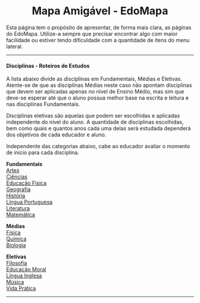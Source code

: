 <h1 align="center">Mapa Amigável - EdoMapa</h1>

Esta página tem o propósito de apresentar, de forma mais clara, as páginas do EdoMapa. Utilize-a sempre que precisar encontrar algo com maior facilidade ou estiver tendo dificuldade com a quantidade de itens do menu lateral.

---

#### Disciplinas - Roteiros de Estudos

A lista abaixo divide as disciplinas em Fundamentais, Médias e Eletivas. Atente-se de que as disciplinas Médias neste caso não apontam disciplinas que devem ser aplicadas apenas no nível de Ensino Médio, mas sim que deve-se esperar até que o aluno possua melhor base na escrita e leitura e nas disciplinas Fundamentais.

Disciplinas eletivas são aquelas que podem ser escolhidas e aplicadas independente do nível do aluno. A quantidade de disciplinas escolhidas, bem como quais e quantos anos cada uma delas será estudada dependerá dos objetivos de cada educador e aluno.

Independente das categorias abaixo, cabe ao educador avaliar o momento de início para cada disciplina.

**Fundamentais**  
[Artes](Artes/Roteiro_de_Estudos)  
[Ciências](Ciências/Roteiro_de_Estudos)  
[Educação Física](Educação_Física/Roteiro_de_Estudos)  
[Geografia](Geografia/Roteiro_de_Estudos)  
[História](História/Roteiro_de_Estudos)  
[Língua Portuguesa](Língua_Portuguesa/Roteiro_de_Estudos)  
[Literatura](Literatura/Roteiro_de_Estudos)  
[Matemática](Matemática/Roteiro_de_Estudos)

**Médias**  
[Física](Física/Roteiro_de_Estudos)  
[Química](Química/Roteiro_de_Estudos)  
[Biologia](Biologia/Roteiro_de_Estudos)

**Eletivas**  
[Filosofia](Filosofia/Roteiro_de_Estudos)  
[Educação Moral](Educação_Moral/Roteiro_de_Estudos)  
[Língua Inglesa](Língua_Inglesa/Roteiro_de_Estudos)  
[Música](Música/Roteiro_de_Estudos)  
[Vida Prática](Vida_Prática/Roteiro_de_Estudos)

---

